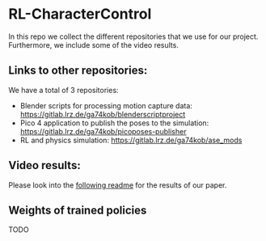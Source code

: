 # RL-CharacterControl

In this repo we collect the different repositories that we use for our project. Furthermore, we include some of the video results.

## Links to other repositories:

We have a total of 3 repositories:
- Blender scripts for processing motion capture data: https://gitlab.lrz.de/ga74kob/blenderscriptproject
- Pico 4 application to publish the poses to the simulation: https://gitlab.lrz.de/ga74kob/picoposes-publisher
- RL and physics simulation: https://gitlab.lrz.de/ga74kob/ase_mods



## Video results:

Please look into the [following readme](video_results/README.md) for the results of our paper.

## Weights of trained policies

TODO
